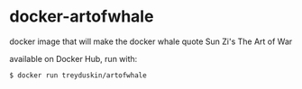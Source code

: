 # docker-artofwhale
docker image that will make the docker whale quote Sun Zi's The Art of War

available on Docker Hub, run with:

```
$ docker run treyduskin/artofwhale
```
